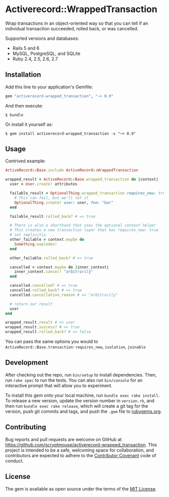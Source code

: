 # Activerecord::WrappedTransaction

Wrap transactions in an object-oriented way so that you can tell if an individual transaction
succeeded, rolled back, or was cancelled.

Supported versions and databases:

* Rails 5 and 6
* MySQL, PostgreSQL, and SQLite
* Ruby 2.4, 2.5, 2.6, 2.7

## Installation

Add this line to your application's Gemfile:

```ruby
gem "activerecord-wrapped_transaction", "~> 0.9"
```

And then execute:

    $ bundle

Or install it yourself as:

    $ gem install activerecord-wrapped_transaction -v "~> 0.9"

## Usage

Contrived example:

```ruby
ActiveRecord::Base.include ActiveRecord::WrappedTransaction

wrapped_result = ActiveRecord::Base.wrapped_transaction do |context|
  user = User.create! attributes 

  failable_result = OptionalThing.wrapped_transaction requires_new: true do
    # This can fail, but we'll let it
    OptionalThing.create! user: user, foo: "bar"
  end

  failable_result.rolled_back? # => true

  # There is also a shorthand that uses the optional context helper
  # This creates a new transaction layer that has requires_new: true
  # set implicitly.
  other_failable = context.maybe do
	Something.explodes!
  end

  other_failable.rolled_back? # => true

  cancelled = context.maybe do |inner_context|
	inner_context.cancel! "arbitrarily"
  end

  cancelled.cancelled? # => true
  cancelled.rolled_back? # => true
  cancelled.cancellation_reason # => "arbitrarily"

  # return our result
  user
end

wrapped_result.result # => user
wrapped_result.success? # => true
wrapped_result.rolled_back? # => false
```

You can pass the same options you would to `ActiveRecord::Base.transaction`: `requires_new`, `isolation`, `joinable`

## Development

After checking out the repo, run `bin/setup` to install dependencies. Then, run `rake spec` to run the tests. You can also run `bin/console` for an interactive prompt that will allow you to experiment.

To install this gem onto your local machine, run `bundle exec rake install`. To release a new version, update the version number in `version.rb`, and then run `bundle exec rake release`, which will create a git tag for the version, push git commits and tags, and push the `.gem` file to [rubygems.org](https://rubygems.org).

## Contributing

Bug reports and pull requests are welcome on GitHub at https://github.com/scryptmouse/activerecord-wrapped_transaction. This project is intended to be a safe, welcoming space for collaboration, and contributors are expected to adhere to the [Contributor Covenant](http://contributor-covenant.org) code of conduct.


## License

The gem is available as open source under the terms of the [MIT License](http://opensource.org/licenses/MIT).
